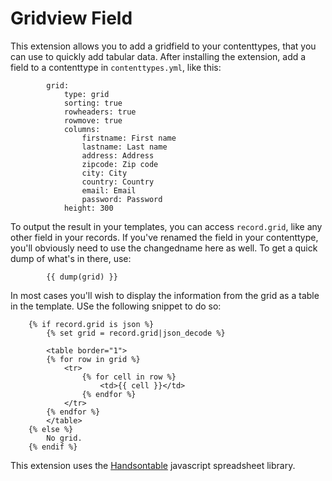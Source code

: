 Gridview Field
==============

This extension allows you to add a gridfield to your contenttypes, that you can
use to quickly add tabular data. After installing the extension, add a field to
a contenttype in `contenttypes.yml`, like this:


```
        grid:
            type: grid
            sorting: true
            rowheaders: true
            rowmove: true
            columns:
                firstname: First name
                lastname: Last name
                address: Address
                zipcode: Zip code
                city: City
                country: Country
                email: Email
                password: Password
            height: 300
```

To output the result in your templates, you can access `record.grid`, like any
other field in your records. If you've renamed the field in your contenttype,
you'll obviously need to use the changedname here as well. To get a quick dump
of what's in there, use:

```
        {{ dump(grid) }}
```

In most cases you'll wish to display the information from the grid as a table
in the template. USe the following snippet to do so:


```
    {% if record.grid is json %}
        {% set grid = record.grid|json_decode %}

        <table border="1">
        {% for row in grid %}
            <tr>
                {% for cell in row %}
                    <td>{{ cell }}</td>
                {% endfor %}
            </tr>
        {% endfor %}
        </table>
    {% else %}
        No grid.
    {% endif %}
```

This extension uses the [Handsontable][ht] javascript spreadsheet library.

[ht]: https://handsontable.com/

